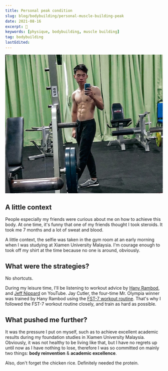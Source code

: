 ```yaml
---
title: Personal peak condition
slug: blog/bodybuilding/personal-muscle-building-peak
date: 2021-08-16
excerpt: 🚀
keywords: [physique, bodybuilding, muscle building]
tag: bodybuilding
lastEdited:
---
```


![Photo taken in 2017](selfie.jpeg)

## A little context

People especially my friends were curious about me on how to achieve this body. At one time, it's funny that one of my friends thought I took steroids. It took me 7 months and a lot of sweat and blood.

A little context, the selfie was taken in the gym room at an early morning when I was studying at Xiamen University Malaysia. I'm courage enough to took off my shirt at the time because no one is around, obviously.

## What were the strategies?

No shortcuts.

During my leisure time, I'll be listening to workout advice by [Hany Rambod](https://www.youtube.com/user/EvogenNutrition), and [Jeff Nippard](https://www.youtube.com/c/JeffNippard) on YouTube. Jay Cutler, the four-time Mr. Olympia winner was trained by Hany Rambod using the [FST-7 workout routine](https://simplyshredded.com/fst-7-fascia-stretch-training-7-workout-routine-nutrition-guide.html#:~:text=FST%2D7%20is%20a%20training,Hany%20Rambod%2C%20the%20Pro%20Creator.&text=FST%2D7%20is%20a%20training%20system%20I%20devised%20after%20years,exercise%20of%20a%20target%20bodypart.). That's why I followed the FST-7 workout routine closely, and train as hard as possible.

## What pushed me further?

It was the pressure I put on myself, such as to achieve excellent academic results during my foundation studies in Xiamen University Malaysia. Obviously, it was not healthy to be living like that, but I have no regrets up until now as I have nothing to lose, therefore I was so committed on mainly two things: **body reinvention** & **academic excellence**.

Also, don't forget the chicken rice. Definitely needed the protein.
